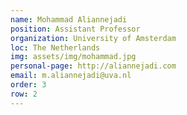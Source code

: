 ```yaml
---
name: Mohammad Aliannejadi
position: Assistant Professor
organization: University of Amsterdam
loc: The Netherlands
img: assets/img/mohammad.jpg
personal-page: http://aliannejadi.com
email: m.aliannejadi@uva.nl
order: 3
row: 2
---
```

